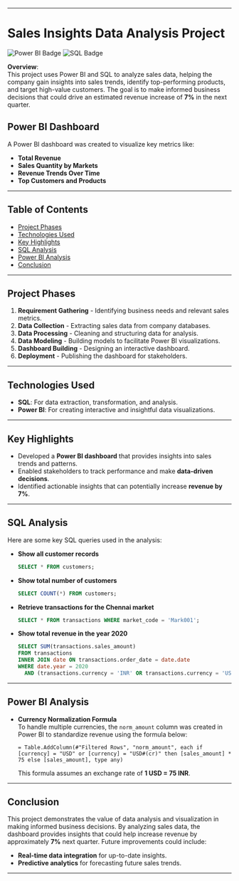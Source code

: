 
---

# Sales Insights Data Analysis Project

![Power BI Badge](https://img.shields.io/badge/Tool-Power%20BI-blue) ![SQL Badge](https://img.shields.io/badge/Language-SQL-yellow)

**Overview**:  
This project uses Power BI and SQL to analyze sales data, helping the company gain insights into sales trends, identify top-performing products, and target high-value customers. The goal is to make informed business decisions that could drive an estimated revenue increase of **7%** in the next quarter.

## Power BI Dashboard
A Power BI dashboard was created to visualize key metrics like:
- **Total Revenue**
- **Sales Quantity by Markets**
- **Revenue Trends Over Time**
- **Top Customers and Products**


---

## Table of Contents
- [Project Phases](#project-phases)
- [Technologies Used](#technologies-used)
- [Key Highlights](#key-highlights)
- [SQL Analysis](#sql-analysis)
- [Power BI Analysis](#power-bi-analysis)
- [Conclusion](#conclusion)

---

## Project Phases
1. **Requirement Gathering** - Identifying business needs and relevant sales metrics.
2. **Data Collection** - Extracting sales data from company databases.
3. **Data Processing** - Cleaning and structuring data for analysis.
4. **Data Modeling** - Building models to facilitate Power BI visualizations.
5. **Dashboard Building** - Designing an interactive dashboard.
6. **Deployment** - Publishing the dashboard for stakeholders.

---

## Technologies Used
- **SQL**: For data extraction, transformation, and analysis.
- **Power BI**: For creating interactive and insightful data visualizations.

---

## Key Highlights
- Developed a **Power BI dashboard** that provides insights into sales trends and patterns.
- Enabled stakeholders to track performance and make **data-driven decisions**.
- Identified actionable insights that can potentially increase **revenue by 7%**.

---

## SQL Analysis

Here are some key SQL queries used in the analysis:

- **Show all customer records**  
   ```sql
   SELECT * FROM customers;
   ```

- **Show total number of customers**  
   ```sql
   SELECT COUNT(*) FROM customers;
   ```

- **Retrieve transactions for the Chennai market**  
   ```sql
   SELECT * FROM transactions WHERE market_code = 'Mark001';
   ```

- **Show total revenue in the year 2020**  
   ```sql
   SELECT SUM(transactions.sales_amount) 
   FROM transactions 
   INNER JOIN date ON transactions.order_date = date.date 
   WHERE date.year = 2020 
     AND (transactions.currency = 'INR' OR transactions.currency = 'USD');
   ```

---

## Power BI Analysis

- **Currency Normalization Formula**  
   To handle multiple currencies, the `norm_amount` column was created in Power BI to standardize revenue using the formula below:

   ```plaintext
   = Table.AddColumn(#"Filtered Rows", "norm_amount", each if [currency] = "USD" or [currency] = "USD#(cr)" then [sales_amount] * 75 else [sales_amount], type any)
   ```

   This formula assumes an exchange rate of **1 USD = 75 INR**.

---

## Conclusion
This project demonstrates the value of data analysis and visualization in making informed business decisions. By analyzing sales data, the dashboard provides insights that could help increase revenue by approximately **7%** next quarter. Future improvements could include:
- **Real-time data integration** for up-to-date insights.
- **Predictive analytics** for forecasting future sales trends.

---




